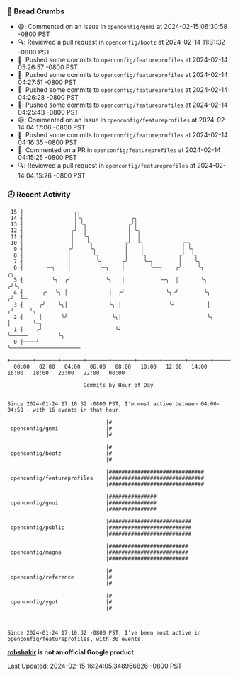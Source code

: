 ### 🍞 Bread Crumbs

 * 😃: Commented on an issue in `openconfig/gnmi` at 2024-02-15 06:30:58 -0800 PST
 * 🔍: Reviewed a pull request in  `openconfig/bootz` at 2024-02-14 11:31:32 -0800 PST
 * 🚢: Pushed some commits to `openconfig/featureprofiles` at 2024-02-14 05:26:57 -0800 PST
 * 🚢: Pushed some commits to `openconfig/featureprofiles` at 2024-02-14 04:27:51 -0800 PST
 * 🚢: Pushed some commits to `openconfig/featureprofiles` at 2024-02-14 04:26:28 -0800 PST
 * 🚢: Pushed some commits to `openconfig/featureprofiles` at 2024-02-14 04:25:43 -0800 PST
 * 😃: Commented on an issue in `openconfig/featureprofiles` at 2024-02-14 04:17:06 -0800 PST
 * 🚢: Pushed some commits to `openconfig/featureprofiles` at 2024-02-14 04:16:35 -0800 PST
 * 💬: Commented on a PR in  `openconfig/featureprofiles` at 2024-02-14 04:15:25 -0800 PST
 * 🔍: Reviewed a pull request in  `openconfig/featureprofiles` at 2024-02-14 04:15:26 -0800 PST

### 🕘 Recent Activity
```
 15 ┼                ╭╮
 14 ┤                │╰╮               ╭╮
 13 ┤                │ ╰╮             ╭╯│
 12 ┤               ╭╯  │             │ ╰╮
 11 ┤               │   ╰╮            │  │
 10 ┤               │    ╰╮          ╭╯  ╰╮            ╭─╮
  9 ┤              ╭╯     ╰╮         │    │            │ ╰╮
  8 ┤              │       ╰╮        │    ╰╮          ╭╯  ╰╮
  7 ┤              │        ╰╮      ╭╯     ╰─╮        │    ╰╮
  6 ┤       ╭─╮    │         ╰─╮    │        ╰──╮    ╭╯     ╰╮           ╭╮
  5 ┤       │ ╰╮  ╭╯           ╰╮   │           ╰─╮  │       ╰╮         ╭╯╰╮
  4 ┤      ╭╯  ╰╮ │             │  ╭╯             ╰╮╭╯        ╰╮       ╭╯  ╰─╮
  3 ┤     ╭╯    ╰╮│             ╰╮ │               ╰╯          │      ╭╯     ╰╮
  2 ┤     │      ╰╯              ╰╮│                           ╰╮     │       ╰─╮
  1 ┤    ╭╯                       ╰╯                            ╰─────╯         ╰╮
  0 ┼────╯                                                                       ╰──────────────────────
    +───────+───────+───────+───────+───────+───────+───────+───────+───────+───────+───────+───────+────
  00:00   02:00   04:00   06:00   08:00   10:00   12:00   14:00   16:00   18:00   20:00   22:00   00:00   

						Commits by Hour of Day


Since 2024-01-24 17:10:32 -0800 PST, I'm most active between 04:00-04:59 - with 16 events in that hour.

```



```
                               |#
 openconfig/gnmi               |#
                               |#

                               |#
 openconfig/bootz              |#
                               |#

                               |##############################
 openconfig/featureprofiles    |##############################
                               |##############################

                               |###############
 openconfig/gnoi               |###############
                               |###############

                               |##########################
 openconfig/public             |##########################
                               |##########################

                               |#########################
 openconfig/magna              |#########################
                               |#########################

                               |#
 openconfig/reference          |#
                               |#

                               |#
 openconfig/ygot               |#
                               |#



Since 2024-01-24 17:10:32 -0800 PST, I've been most active in openconfig/featureprofiles, with 30 events.

```
**[robshakir](mailto:robjs@google.com) is not an official Google product.**  


Last Updated: 2024-02-15 16:24:05.348966826 -0800 PST
